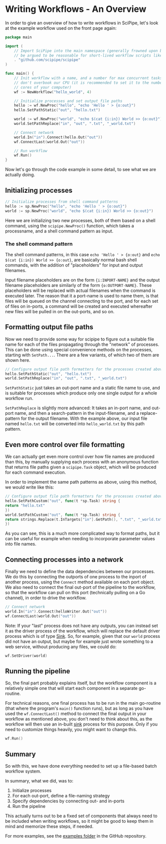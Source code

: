 # Writing Workflows - An Overview

In order to give an overview of how to write workflows in SciPipe, let's look
at the example workflow used on the front page again:

```go
package main

import (
    // Import SciPipe into the main namespace (generally frowned upon but could
    // be argued to be reasonable for short-lived workflow scripts like this)
    . "github.com/scipipe/scipipe"
)

func main() {
    // Init workflow with a name, and a number for max concurrent tasks, so we
    // don't overbook our CPU (it is recommended to set it to the number of CPU
    // cores of your computer)
    wf := NewWorkflow("hello_world", 4)

    // Initialize processes and set output file paths
    hello := wf.NewProc("hello", "echo 'Hello ' > {o:out}")
    hello.SetPathStatic("out", "hello.txt")

    world := wf.NewProc("world", "echo $(cat {i:in}) World >> {o:out}")
    world.SetPathReplace("in", "out", ".txt", "_world.txt")

    // Connect network
    world.In("in").Connect(hello.Out("out"))
    wf.ConnectLast(world.Out("out"))

    // Run workflow
    wf.Run()
}
```

Now let's go through the code example in some detail, to see what we are
actually doing.

## Initializing processes

```go
// Initialize processes from shell command patterns
hello := sp.NewProc("hello", "echo 'Hello ' > {o:out}")
world := sp.NewProc("world", "echo $(cat {i:in}) World >> {o:out}")
```

Here we are initializing two new processes, both of them based on a shell
command, using the `scipipe.NewProc()` function, which takes a processname, and
a shell command pattern as input.

### The shell command pattern

The shell command patterns, in this case `echo 'Hello ' > {o:out}` and
`echo $(cat {i:in}) World >> {o:out}`, are basically normal bash
shell commands, with the addition of "placeholders" for input and output
filenames.

Input filename placeholders are on the form `{i:INPORT-NAME}` and the output
filename placeholders are similarly of the form `{o:OUTPORT-NAME}`.  These
placeholders will be replaced with actual filenames when the command is
executed later. The reason that it a port-name is used to name them, is that
files will be queued on the channel connecting to the port, and for each set of
files on in-ports, a command will be created and executed whereafter new files
will be pulled in on the out-ports, and so on.

## Formatting output file paths

Now we need to provide some way for scipipe to figure out a suitable file name
for each of the files propagating through the "network" of processes.  This can
be done using special convenience methods on the processes, starting with
`SetPath...`. There are a few variants, of which two of them are shown here.


```go
// Configure output file path formatters for the processes created above
hello.SetPathStatic("out", "hello.txt")
world.SetPathReplace("in", "out", ".txt", "_world.txt")
```

`SetPathStatic` just takes an out-port name and a static file name to use, and
is suitable for processes which produce only one single output for a whole
workflow run.

`SetPathReplace` is slightly more advanced: It takes an in-port name, and
out-port name, and then a search-pattern in the input-filename, and a
replace-pattern for the output filename.  With the example above, our input
file named `hello.txt` will be converted into `hello_world.txt` by this path
pattern.

## Even more control over file formatting

We can actually get even more control over how file names are produced than
this, by manually supplying each process with an anonymous function that
returns file paths given a `scipipe.Task` object, which will be produced for
each command execution.

In order to implement the same path patterns as above, using this method, we
would write like this:

```go
// Configure output file path formatters for the processes created above
hello.SetPathCustom("out", func(t *sp.Task) string {
return "hello.txt"
})
world.SetPathCustom("out", func(t *sp.Task) string {
return strings.Replace(t.InTargets["in"].GetPath(), ".txt", "_world.txt", -1)
})
```

As you can see, this is a much more complicated way to format paths, but it can
be useful for example when needing to incorporate parameter values into file
names.

## Connecting processes into a network

Finally we need to define the data dependencies between our processes.  We do
this by connecting the outports of one process to the inport of another
process, using the `Connect` method available on each port object. We also need
to connect the final out-port of the pipeline to the workflow, so that the
workflow can pull on this port (technically pulling on a Go channel), in order
to drive the workflow.

```go
// Connect network
world.In("in").Connect(helloWriter.Out("out"))
wf.ConnectLast(world.Out("out"))
```

Note: If your "last" process does not have any outputs, you can instead set it
as the driver process of the workflow, which will replace the default driver
process which is of type [Sink](https://godoc.org/github.com/scipipe/scipipe#Sink).
So, for example, given that our `world` process did not have an output, but
maybe for example just wrote something to a web service, without producing any
files, we could do:

```go
wf.SetDriver(world)
```

## Running the pipeline

So, the final part probably explains itself, but the workflow component is a
relatively simple one that will start each component in a separate go-routine.

For technical reasons, one final process has to be run in the main go-routine
(that where the program's `main()` function runs), but as long as you have used
the `wf.ConnectLast()` method to connect the final output in your workflow as
mentioned above, you don't need to think about this, as the workflow will then
use an in-built [sink](https://godoc.org/github.com/scipipe/scipipe#Sink)
process for this purpose. Only if you need to customize things heavily, you
might want to change this.

```go
wf.Run()
```
## Summary

So with this, we have done everything needed to set up a file-based batch workflow system.

In summary, what we did, was to:

1. Initialize processes
2. For each out-port, define a file-naming strategy
3. Specify dependencies by connecting out- and in-ports
4. Run the pipeline

This actually turns out to be a fixed set of components that always need to be
included when writing workflows, so it might be good to keep them in mind and
memorize these steps, if needed.

For more examples, see the [examples folder](https://github.com/scipipe/scipipe/tree/master/examples)
in the GitHub repository.

